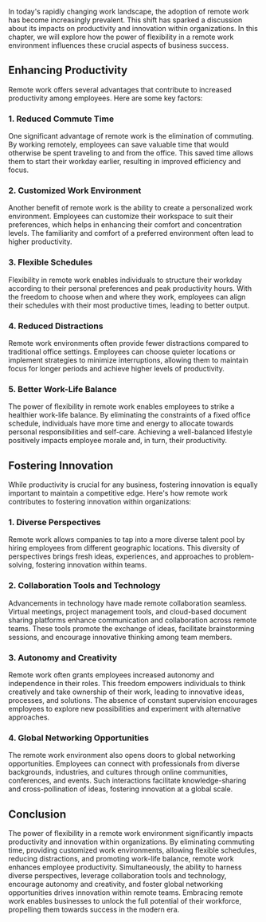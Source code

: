 
In today's rapidly changing work landscape, the adoption of remote work has become increasingly prevalent. This shift has sparked a discussion about its impacts on productivity and innovation within organizations. In this chapter, we will explore how the power of flexibility in a remote work environment influences these crucial aspects of business success.

Enhancing Productivity
----------------------

Remote work offers several advantages that contribute to increased productivity among employees. Here are some key factors:

### 1. Reduced Commute Time

One significant advantage of remote work is the elimination of commuting. By working remotely, employees can save valuable time that would otherwise be spent traveling to and from the office. This saved time allows them to start their workday earlier, resulting in improved efficiency and focus.

### 2. Customized Work Environment

Another benefit of remote work is the ability to create a personalized work environment. Employees can customize their workspace to suit their preferences, which helps in enhancing their comfort and concentration levels. The familiarity and comfort of a preferred environment often lead to higher productivity.

### 3. Flexible Schedules

Flexibility in remote work enables individuals to structure their workday according to their personal preferences and peak productivity hours. With the freedom to choose when and where they work, employees can align their schedules with their most productive times, leading to better output.

### 4. Reduced Distractions

Remote work environments often provide fewer distractions compared to traditional office settings. Employees can choose quieter locations or implement strategies to minimize interruptions, allowing them to maintain focus for longer periods and achieve higher levels of productivity.

### 5. Better Work-Life Balance

The power of flexibility in remote work enables employees to strike a healthier work-life balance. By eliminating the constraints of a fixed office schedule, individuals have more time and energy to allocate towards personal responsibilities and self-care. Achieving a well-balanced lifestyle positively impacts employee morale and, in turn, their productivity.

Fostering Innovation
--------------------

While productivity is crucial for any business, fostering innovation is equally important to maintain a competitive edge. Here's how remote work contributes to fostering innovation within organizations:

### 1. Diverse Perspectives

Remote work allows companies to tap into a more diverse talent pool by hiring employees from different geographic locations. This diversity of perspectives brings fresh ideas, experiences, and approaches to problem-solving, fostering innovation within teams.

### 2. Collaboration Tools and Technology

Advancements in technology have made remote collaboration seamless. Virtual meetings, project management tools, and cloud-based document sharing platforms enhance communication and collaboration across remote teams. These tools promote the exchange of ideas, facilitate brainstorming sessions, and encourage innovative thinking among team members.

### 3. Autonomy and Creativity

Remote work often grants employees increased autonomy and independence in their roles. This freedom empowers individuals to think creatively and take ownership of their work, leading to innovative ideas, processes, and solutions. The absence of constant supervision encourages employees to explore new possibilities and experiment with alternative approaches.

### 4. Global Networking Opportunities

The remote work environment also opens doors to global networking opportunities. Employees can connect with professionals from diverse backgrounds, industries, and cultures through online communities, conferences, and events. Such interactions facilitate knowledge-sharing and cross-pollination of ideas, fostering innovation at a global scale.

Conclusion
----------

The power of flexibility in a remote work environment significantly impacts productivity and innovation within organizations. By eliminating commuting time, providing customized work environments, allowing flexible schedules, reducing distractions, and promoting work-life balance, remote work enhances employee productivity. Simultaneously, the ability to harness diverse perspectives, leverage collaboration tools and technology, encourage autonomy and creativity, and foster global networking opportunities drives innovation within remote teams. Embracing remote work enables businesses to unlock the full potential of their workforce, propelling them towards success in the modern era.
